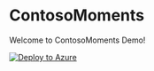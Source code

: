 # ContosoMoments
Welcome to ContosoMoments Demo!

[![Deploy to Azure](http://azuredeploy.net/deploybutton.png)](https://azuredeploy.net/?repository=https://github.com/azure-appservice-samples/ContosoMoments/)
